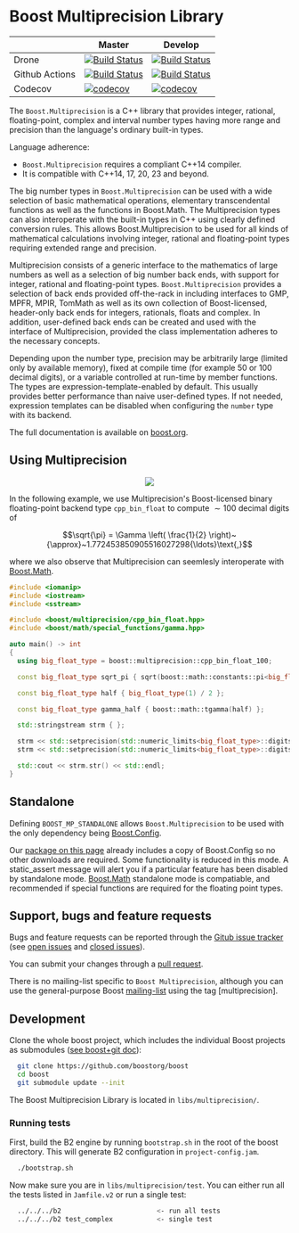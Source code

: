 Boost Multiprecision Library
============================

|                  |  Master  |   Develop   |
|------------------|----------|-------------|
| Drone            | [![Build Status](https://drone.cpp.al/api/badges/boostorg/multiprecision/status.svg?ref=refs/heads/master)](https://drone.cpp.al/boostorg/multiprecision)          | [![Build Status](https://drone.cpp.al/api/badges/boostorg/multiprecision/status.svg)](https://drone.cpp.al/boostorg/multiprecision) |
| Github Actions   | [![Build Status](https://github.com/boostorg/multiprecision/workflows/multiprecision/badge.svg?branch=master)](https://github.com/boostorg/multiprecision/actions) | [![Build Status](https://github.com/boostorg/multiprecision/workflows/multiprecision/badge.svg?branch=develop)](https://github.com/boostorg/multiprecision/actions) |
| Codecov          | [![codecov](https://codecov.io/gh/boostorg/multiprecision/branch/master/graph/badge.svg)](https://codecov.io/gh/boostorg/multiprecision/branch/master)             | [![codecov](https://codecov.io/gh/boostorg/multiprecision/branch/develop/graph/badge.svg)](https://codecov.io/gh/boostorg/multiprecision/branch/develop) |


The `Boost.Multiprecision` is a C++ library that provides integer, rational, floating-point, complex and interval number types
having more range and precision than the language's ordinary built-in types.

Language adherence:
  - `Boost.Multiprecision` requires a compliant C++14 compiler.
  - It is compatible with C++14, 17, 20, 23 and beyond.

The big number types in `Boost.Multiprecision` can be used with a wide selection of basic
mathematical operations, elementary transcendental functions as well as the functions in Boost.Math. The Multiprecision types can
also interoperate with the built-in types in C++ using clearly defined conversion rules. This allows Boost.Multiprecision to be
used for all kinds of mathematical calculations involving integer, rational and floating-point types requiring extended range and precision.

Multiprecision consists of a generic interface to the mathematics of large numbers as well as a selection of big number back ends, with
support for integer, rational and floating-point types. `Boost.Multiprecision` provides a selection of back ends provided off-the-rack in
including interfaces to GMP, MPFR, MPIR, TomMath as well as its own collection of Boost-licensed, header-only back ends for integers,
rationals, floats and complex. In addition, user-defined back ends can be created and used with the interface of Multiprecision,
provided the class implementation adheres to the necessary concepts.

Depending upon the number type, precision may be arbitrarily large (limited only by available memory), fixed at compile time
(for example $50$ or $100$ decimal digits), or a variable controlled at run-time by member functions.
The types are expression-template-enabled by default. This usually provides better performance than naive user-defined types.
If not needed, expression templates can be disabled when configuring the `number` type with its backend.

The full documentation is available on [boost.org](http://www.boost.org/doc/libs/release/libs/multiprecision/index.html).

## Using Multiprecision ##

<p align="center">
  <a href="https://godbolt.org/z/hj75jEqcz" alt="godbolt">
    <img src="https://img.shields.io/badge/try%20it%20on-godbolt-green" /></a>
</p>

In the following example, we use Multiprecision's Boost-licensed binary
floating-point backend type `cpp_bin_float` to compute ${\sim}100$ decimal digits of

$$\sqrt{\pi} = \Gamma \left( \frac{1}{2} \right)~{\approx}~1.772453850905516027298{\ldots}\text{,}$$

where we also observe that Multiprecision can seemlesly interoperate with
[Boost.Math](https://github.com/boostorg/math).

```cpp
#include <iomanip>
#include <iostream>
#include <sstream>

#include <boost/multiprecision/cpp_bin_float.hpp>
#include <boost/math/special_functions/gamma.hpp>

auto main() -> int
{
  using big_float_type = boost::multiprecision::cpp_bin_float_100;

  const big_float_type sqrt_pi { sqrt(boost::math::constants::pi<big_float_type>()) };

  const big_float_type half { big_float_type(1) / 2 };

  const big_float_type gamma_half { boost::math::tgamma(half) }; 

  std::stringstream strm { };

  strm << std::setprecision(std::numeric_limits<big_float_type>::digits10) << "sqrt_pi   : " << sqrt_pi << '\n';
  strm << std::setprecision(std::numeric_limits<big_float_type>::digits10) << "gamma_half: " << gamma_half;

  std::cout << strm.str() << std::endl;
}
```

## Standalone ##

Defining `BOOST_MP_STANDALONE` allows `Boost.Multiprecision`
to be used with the only dependency being [Boost.Config](https://github.com/boostorg/config).

Our [package on this page](https://github.com/boostorg/multiprecision/releases)
already includes a copy of Boost.Config so no other downloads are required.
Some functionality is reduced in this mode.
A static_assert message will alert you if a particular feature has been disabled by standalone mode.
[Boost.Math](https://github.com/boostorg/math) standalone mode is compatiable,
and recommended if special functions are required for the floating point types.

## Support, bugs and feature requests ##

Bugs and feature requests can be reported through the [Gitub issue tracker](https://github.com/boostorg/multiprecision/issues)
(see [open issues](https://github.com/boostorg/multiprecision/issues) and
[closed issues](https://github.com/boostorg/multiprecision/issues?utf8=%E2%9C%93&q=is%3Aissue+is%3Aclosed)).

You can submit your changes through a [pull request](https://github.com/boostorg/multiprecision/pulls).

There is no mailing-list specific to `Boost Multiprecision`,
although you can use the general-purpose Boost [mailing-list](http://lists.boost.org/mailman/listinfo.cgi/boost-users)
using the tag [multiprecision].


## Development ##

Clone the whole boost project, which includes the individual Boost projects as submodules
([see boost+git doc](https://github.com/boostorg/boost/wiki/Getting-Started)):

```sh
  git clone https://github.com/boostorg/boost
  cd boost
  git submodule update --init
```

The Boost Multiprecision Library is located in `libs/multiprecision/`.

### Running tests ###
First, build the B2 engine by running `bootstrap.sh` in the root of the boost directory. This will generate B2 configuration in `project-config.jam`.

```sh
  ./bootstrap.sh
```

Now make sure you are in `libs/multiprecision/test`. You can either run all the tests listed in `Jamfile.v2` or run a single test:

```sh
  ../../../b2                        <- run all tests
  ../../../b2 test_complex           <- single test
```
